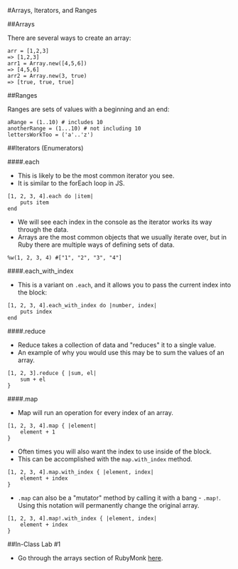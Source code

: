 #Arrays, Iterators, and Ranges

##Arrays

There are several ways to create an array:

```
arr = [1,2,3]
=> [1,2,3]
arr1 = Array.new([4,5,6])
=> [4,5,6]
arr2 = Array.new(3, true)
=> [true, true, true]
```
##Ranges

Ranges are sets of values with a beginning and an end:

```
aRange = (1..10) # includes 10
anotherRange = (1...10) # not including 10
lettersWorkToo = ('a'..'z')
```

##Iterators (Enumerators)

####.each
- This is likely to be the most common iterator you see.
- It is similar to the forEach loop in JS.

```
[1, 2, 3, 4].each do |item|
	puts item
end
```

- We will see each index in the console as the iterator works its way through the data.
- Arrays are the most common objects that we usually iterate over, but in Ruby there are multiple ways of defining sets of data.

```
%w(1, 2, 3, 4) #["1", "2", "3", "4"]
```

####.each_with_index
- This is a variant on `.each`, and it allows you to pass the current index into the block:

```
[1, 2, 3, 4].each_with_index do |number, index|
	puts index
end
```

####.reduce
- Reduce takes a collection of data and "reduces" it to a single value.
- An example of why you would use this may be to sum the values of an array.

```
[1, 2, 3].reduce { |sum, el|
	sum + el
}
```

####.map
- Map will run an operation for every index of an array.

```
[1, 2, 3, 4].map { |element|
	element + 1
}
```

- Often times you will also want the index to use inside of the block.
- This can be accomplished with the `map.with_index` method.

```
[1, 2, 3, 4].map.with_index { |element, index|
	element + index
}
```

- `.map` can also be a "mutator" method by calling it with a bang - `.map!`. Using this notation will permanently change the original array.

```
[1, 2, 3, 4].map!.with_index { |element, index|
	element + index
}
```

##In-Class Lab #1
- Go through the arrays section of RubyMonk [here](https://rubymonk.com/learning/books/1-ruby-primer/chapters/1-arrays/).

